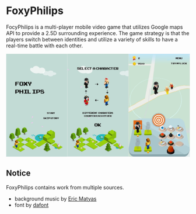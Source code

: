 # FoxyPhilips

FocyPhilips is a multi-player mobile video game that utilizes Google maps API to provide a 2.5D surrounding experience.
The game strategy is that the players switch between identities and utilize a variety of skills to have a real-time battle with each other.

<p align="center">
  <img src="https://github.com/Meowacat29/FoxyPhilips/blob/master/demo/screenshoots.jpg"/>
</p>

## Notice
FoxyPhilips contains work from multiple sources.
  - background music by [Eric Matyas](soundimage.org)
  - font by [dafont](www.dafont.com)

